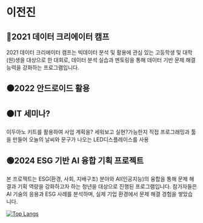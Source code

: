 # 이전진

## 🔵2021 데이터 크리에이터 캠프
2021 데이터 크리에이터 캠프는 빅데이터 분석 및 활용에 관심 있는 고등학생 및 대학(원)생을 대상으로 한 대회로, 데이터 분석 실습과 멘토링을 통해 데이터 기반 문제 해결 능력을 강화하는 프로그램입니다.

## ⚫2022 안드로이드 활용

## 🟠IT 세미나?
이두아노 키트를 활용하여 사업 계획을? 세워보고 실현?가능한지 직접 프로그래밍과 툴을 만들어 오늘의 날씨와 문구가 나오는 LED디스플레이스를 사용

## 🟢2024 ESG 기반 AI 융합 기획 프로젝트
본 프로젝트는 ESG(환경, 사회, 지배구조) 분야와 AI(인공지능)의 융합을 통해 문제 해결과 기획 역량을 강화하고자 하는 청년을 대상으로 진행된 프로그램입니다. 참가자들은 AI 기술의 응용과 ESG 사례를 분석하며, 실제 기업 환경에서 문제 해결 경험을 쌓았습니다.



[![Top Langs](https://github-readme-stats.vercel.app/api/top-langs/?username=LeeJeonJin)](https://github.com/anuraghazra/github-readme-stats)
